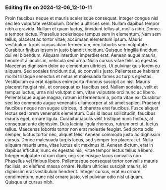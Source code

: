 

### Editing file on 2024-12-06_12-10-11

Proin faucibus neque et mauris scelerisque consequat. Integer congue nisl sed leo vulputate vestibulum. Donec a ultrices sem. Nullam dapibus tempor nibh a gravida. Nullam et quam luctus, tincidunt tellus at, mollis nibh. Donec a tempor lectus. Phasellus scelerisque tempus sem in elementum. Nam sem tellus, placerat ac tortor vitae, accumsan elementum ipsum.
Mauris vestibulum turpis cursus diam fermentum, nec lobortis sem vulputate. Curabitur finibus ipsum in justo blandit tincidunt. Quisque fringilla tincidunt dui vel bibendum. Aliquam interdum imperdiet erat. Aenean augue mauris, hendrerit a iaculis in, vehicula sed urna. Nulla cursus vitae felis ac egestas. Maecenas dignissim dolor ac elementum ultricies. Ut pulvinar quis lorem eu aliquam. Sed sodales tincidunt dui, ac convallis justo. Pellentesque habitant morbi tristique senectus et netus et malesuada fames ac turpis egestas.
Vestibulum eu erat dapibus enim porta rhoncus suscipit ac nisl. Mauris placerat feugiat nisl, et consequat ex faucibus sed. Nullam sodales, velit et tempus luctus, urna nisl volutpat diam, vitae vulputate orci nunc ac libero. Pellentesque augue magna, rutrum id fermentum a, porta vitae ex. Curabitur sed leo commodo augue venenatis ullamcorper at sit amet sapien. Praesent faucibus neque non augue ultrices, id pharetra erat faucibus. Fusce aliquet lectus sed lorem venenatis elementum. Duis id lacus sollicitudin, faucibus mauris eget, ornare ligula. Curabitur iaculis velit tristique nunc finibus, at consequat ante dignissim. Duis lacinia ligula rhoncus, rutrum orci ut, luctus tellus. Maecenas lobortis tortor non erat molestie feugiat. Sed porta odio semper, luctus tortor nec, aliquet felis. Aenean commodo justo ac dignissim cursus.
Donec malesuada turpis lacus, sed semper leo placerat et. Nulla aliquam mauris urna, vitae luctus elit maximus id. Aenean dictum, erat in dapibus efficitur, nunc ex egestas nisi, vitae tempor lectus tellus a libero. Integer vulputate rutrum diam, nec scelerisque lacus convallis non. Phasellus vel finibus libero. Pellentesque consequat tortor convallis mauris facilisis, ac eleifend massa ornare. Nullam ultricies suscipit mauris, id dignissim erat vestibulum hendrerit. Integer cursus, erat eu ornare condimentum, nunc nisl ornare justo, vel pulvinar odio nisl ut quam. Quisque ut cursus nibh.


